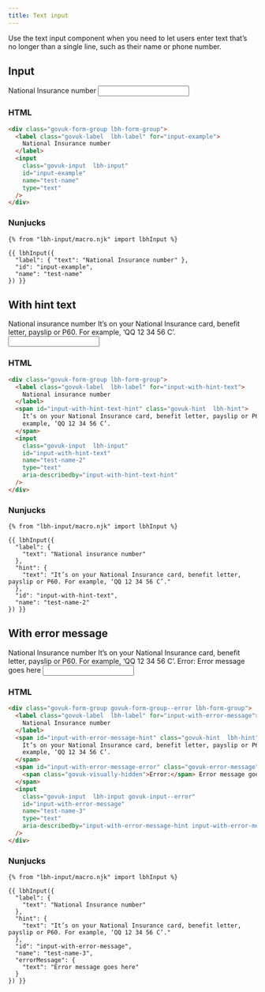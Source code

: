 ```yaml
---
title: Text input
---
```


Use the text input component when you need to let users enter text that’s no longer than a single line, such as their name or phone number.

## Input

<div class="govuk-form-group lbh-form-group">
  <label class="govuk-label  lbh-label" for="input-example">
    National Insurance number
  </label>
  <input
    class="govuk-input  lbh-input"
    id="input-example"
    name="test-name"
    type="text"
  />
</div>

### HTML

```html
<div class="govuk-form-group lbh-form-group">
  <label class="govuk-label  lbh-label" for="input-example">
    National Insurance number
  </label>
  <input
    class="govuk-input  lbh-input"
    id="input-example"
    name="test-name"
    type="text"
  />
</div>
```

### Nunjucks

```
{% from "lbh-input/macro.njk" import lbhInput %}

{{ lbhInput({
  "label": { "text": "National Insurance number" },
  "id": "input-example",
  "name": "test-name"
}) }}
```

## With hint text

<div class="govuk-form-group lbh-form-group">
  <label class="govuk-label  lbh-label" for="input-with-hint-text">
    National insurance number
  </label>
  <span id="input-with-hint-text-hint" class="govuk-hint  lbh-hint">
    It’s on your National Insurance card, benefit letter, payslip or P60. For
    example, ‘QQ 12 34 56 C’.
  </span>
  <input
    class="govuk-input  lbh-input"
    id="input-with-hint-text"
    name="test-name-2"
    type="text"
    aria-describedby="input-with-hint-text-hint"
  />
</div>

### HTML

```html
<div class="govuk-form-group lbh-form-group">
  <label class="govuk-label  lbh-label" for="input-with-hint-text">
    National insurance number
  </label>
  <span id="input-with-hint-text-hint" class="govuk-hint  lbh-hint">
    It’s on your National Insurance card, benefit letter, payslip or P60. For
    example, ‘QQ 12 34 56 C’.
  </span>
  <input
    class="govuk-input  lbh-input"
    id="input-with-hint-text"
    name="test-name-2"
    type="text"
    aria-describedby="input-with-hint-text-hint"
  />
</div>
```

### Nunjucks

```
{% from "lbh-input/macro.njk" import lbhInput %}

{{ lbhInput({
  "label": {
    "text": "National insurance number"
  },
  "hint": {
    "text": "It’s on your National Insurance card, benefit letter, payslip or P60. For example, ‘QQ 12 34 56 C’."
  },
  "id": "input-with-hint-text",
  "name": "test-name-2"
}) }}
```

## With error message

<div class="govuk-form-group govuk-form-group--error lbh-form-group">
  <label class="govuk-label  lbh-label" for="input-with-error-message">
    National Insurance number
  </label>
  <span id="input-with-error-message-hint" class="govuk-hint  lbh-hint">
    It’s on your National Insurance card, benefit letter, payslip or P60. For
    example, ‘QQ 12 34 56 C’.
  </span>
  <span id="input-with-error-message-error" class="govuk-error-message">
    <span class="govuk-visually-hidden">Error:</span> Error message goes here
  </span>
  <input
    class="govuk-input  lbh-input govuk-input--error"
    id="input-with-error-message"
    name="test-name-3"
    type="text"
    aria-describedby="input-with-error-message-hint input-with-error-message-error"
  />
</div>

### HTML

```html
<div class="govuk-form-group govuk-form-group--error lbh-form-group">
  <label class="govuk-label  lbh-label" for="input-with-error-message">
    National Insurance number
  </label>
  <span id="input-with-error-message-hint" class="govuk-hint  lbh-hint">
    It’s on your National Insurance card, benefit letter, payslip or P60. For
    example, ‘QQ 12 34 56 C’.
  </span>
  <span id="input-with-error-message-error" class="govuk-error-message">
    <span class="govuk-visually-hidden">Error:</span> Error message goes here
  </span>
  <input
    class="govuk-input  lbh-input govuk-input--error"
    id="input-with-error-message"
    name="test-name-3"
    type="text"
    aria-describedby="input-with-error-message-hint input-with-error-message-error"
  />
</div>
```

### Nunjucks

```
{% from "lbh-input/macro.njk" import lbhInput %}

{{ lbhInput({
  "label": {
    "text": "National Insurance number"
  },
  "hint": {
    "text": "It’s on your National Insurance card, benefit letter, payslip or P60. For example, ‘QQ 12 34 56 C’."
  },
  "id": "input-with-error-message",
  "name": "test-name-3",
  "errorMessage": {
    "text": "Error message goes here"
  }
}) }}
```
